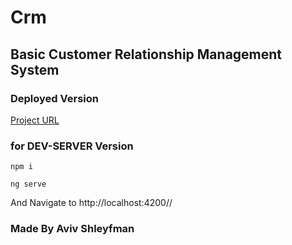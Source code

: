 # Crm

## Basic Customer Relationship Management System


### Deployed Version
[Project URL](https://crm-system-ng.web.app)


### for DEV-SERVER Version
```
npm i
```
```
ng serve
```
And Navigate to http://localhost:4200//





### Made By Aviv Shleyfman